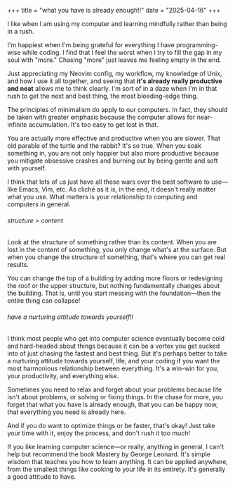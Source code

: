 +++
title = "what you have is already enough!!"
date = "2025-04-16"
+++

I like when I am using my computer and learning mindfully rather than being in a rush.

I'm happiest when I'm being grateful for everything I have programming-wise while coding. I find that I feel the worst when I try to fill the gap in my soul with "more." Chasing "more" just leaves me feeling empty in the end.

Just appreciating my Neovim config, my workflow, my knowledge of Unix, and how I use it all together, and seeing that **it's already really productive and neat** allows me to think clearly. I'm sort of in a daze when I'm in that rush to get the next and best thing, the most bleeding-edge thing.

The principles of minimalism do apply to our computers. In fact, they should be taken with greater emphasis because the computer allows for near-infinite accumulation. It's too easy to get lost in that.

You are actually more effective and productive when you are slower. That old parable of the turtle and the rabbit? It's so true. When you soak something in, you are not only happier but also more productive because you mitigate obsessive crashes and burning out by being gentle and soft with yourself.

I think that lots of us just have all these wars over the best software to use—like Emacs, Vim, etc. As cliché as it is, in the end, it doesn't really matter what you use. What matters is your relationship to computing and computers in general.

###### structure > content

Look at the structure of something rather than its content. When you are lost in the content of something, you only change what's at the surface. But when you change the structure of something, that's where you can get real results.

You can change the top of a building by adding more floors or redesigning the roof or the upper structure, but nothing fundamentally changes about the building. That is, until you start messing with the foundation—then the entire thing can collapse!

###### have a nurturing attitude towards yourself!!

I think most people who get into computer science eventually become cold and hard-headed about things because it can be a vortex you get sucked into of just chasing the fastest and best thing. But it's perhaps better to take a nurturing attitude towards yourself, life, and your coding if you want the most harmonious relationship between everything. It's a win-win for you, your productivity, and everything else.

Sometimes you need to relax and forget about your problems because life isn't about problems, or solving or fixing things. In the chase for more, you forget that what you have is already enough, that you can be happy now, that everything you need is already here.

And if you do want to optimize things or be faster, that's okay! Just take your time with it, enjoy the process, and don't rush it too much!

If you like learning computer science—or really, anything in general, I can't help but recommend the book Mastery by George Leonard. It's simple wisdom that teaches you how to learn anything. It can be applied anywhere, from the smallest things like cooking to your life in its entirety. It's generally a good attitude to have.




